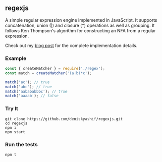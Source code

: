 ## regexjs

A simple regular expression engine implemented in JavaScript. It supports concatenation, union (|) and closure (*) operations as well as grouping. It follows Ken Thompson's algorithm for constructing an NFA from a regular expression.

Check out my [blog post](https://deniskyashif.com/2019/02/17/implementing-a-regular-expression-engine/) for the complete implementation details.

### Example
```javascript
const { createMatcher } = require('./regex');
const match = createMatcher('(a|b)*c');

match('ac'); // true
match('abc'); // true
match('aabababbbc'); // true
match('aaaab'); // false
```

### Try It
```
git clone https://github.com/deniskyashif/regexjs.git
cd regexjs
npm i
npm start
```

### Run the tests
`npm t`
